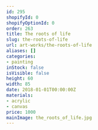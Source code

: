 ```yaml
---
id: 295
shopifyId: 0
shopifyOptionId: 0
order: 263
title: The roots of life
slug: the-roots-of-life
url: art-works/the-roots-of-life
aliases: []
categories:
- painting
inStock: false
isVisible: false
height: 60
width: 85
date: 2018-01-01T00:00:00Z
materials:
- acrylic
- canvas
price: 1000
mainImage: the_roots_of_life.jpg
---
```

